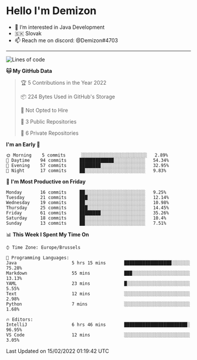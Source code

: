 # Hello I'm Demizon
- 👀 I’m interested in Java Development
- 🇸🇰 Slovak
- 📫 Reach me on discord: @Demizon#4703
<hr>

<!--START_SECTION:waka-->
![Lines of code](https://img.shields.io/badge/From%20Hello%20World%20I%27ve%20Written-12%20Thousand%20lines%20of%20code-blue)

**🐱 My GitHub Data** 

> 🏆 5 Contributions in the Year 2022
 > 
> 📦 224 Bytes Used in GitHub's Storage 
 > 
> 🚫 Not Opted to Hire
 > 
> 📜 3 Public Repositories 
 > 
> 🔑 6 Private Repositories  
 > 
**I'm an Early 🐤** 

```text
🌞 Morning    5 commits      ░░░░░░░░░░░░░░░░░░░░░░░░░   2.89% 
🌆 Daytime    94 commits     █████████████░░░░░░░░░░░░   54.34% 
🌃 Evening    57 commits     ████████░░░░░░░░░░░░░░░░░   32.95% 
🌙 Night      17 commits     ██░░░░░░░░░░░░░░░░░░░░░░░   9.83%

```
📅 **I'm Most Productive on Friday** 

```text
Monday       16 commits     ██░░░░░░░░░░░░░░░░░░░░░░░   9.25% 
Tuesday      21 commits     ███░░░░░░░░░░░░░░░░░░░░░░   12.14% 
Wednesday    19 commits     ██░░░░░░░░░░░░░░░░░░░░░░░   10.98% 
Thursday     25 commits     ███░░░░░░░░░░░░░░░░░░░░░░   14.45% 
Friday       61 commits     ████████░░░░░░░░░░░░░░░░░   35.26% 
Saturday     18 commits     ██░░░░░░░░░░░░░░░░░░░░░░░   10.4% 
Sunday       13 commits     ██░░░░░░░░░░░░░░░░░░░░░░░   7.51%

```


📊 **This Week I Spent My Time On** 

```text
⌚︎ Time Zone: Europe/Brussels

💬 Programming Languages: 
Java                     5 hrs 15 mins       ██████████████████░░░░░░░   75.28% 
Markdown                 55 mins             ███░░░░░░░░░░░░░░░░░░░░░░   13.13% 
YAML                     23 mins             █░░░░░░░░░░░░░░░░░░░░░░░░   5.55% 
Text                     12 mins             ░░░░░░░░░░░░░░░░░░░░░░░░░   2.98% 
Python                   7 mins              ░░░░░░░░░░░░░░░░░░░░░░░░░   1.68%

🔥 Editors: 
IntelliJ                 6 hrs 46 mins       ████████████████████████░   96.95% 
VS Code                  12 mins             ░░░░░░░░░░░░░░░░░░░░░░░░░   3.05%

```


 Last Updated on 15/02/2022 01:19:42 UTC
<!--END_SECTION:waka-->

